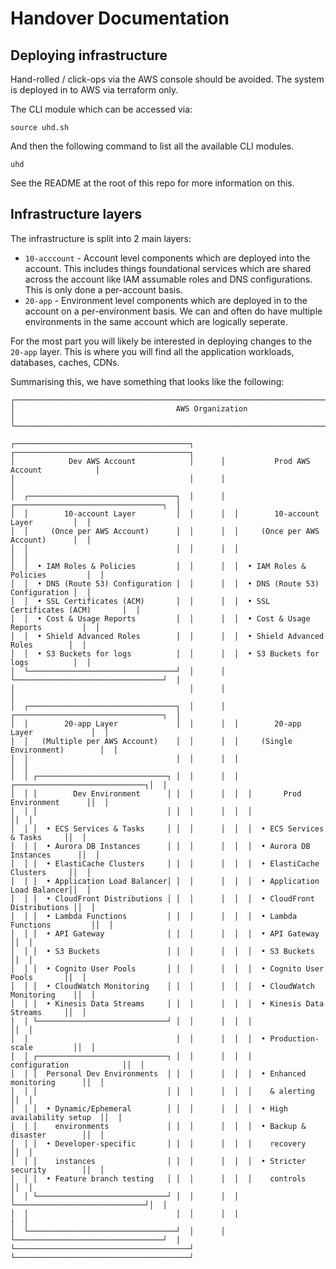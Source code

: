# Handover Documentation

## Deploying infrastructure

Hand-rolled / click-ops via the AWS console should be avoided.
The system is deployed in to AWS via terraform only.

The CLI module which can be accessed via:
```
source uhd.sh
```

And then the following command to list all the available CLI modules.
```
uhd
```
See the README at the root of this repo for more information on this.

## Infrastructure layers

The infrastructure is split into 2 main layers:

- `10-acccount` - Account level components which are deployed into the account.
This includes things foundational services which are shared across the account
like IAM assumable roles and DNS configurations.
This is only done a per-account basis.
- `20-app` - Environment level components which are deployed in to the account on a per-environment basis. 
We can and often do have multiple environments in the same account which are logically seperate.

For the most part you will likely be interested in deploying changes to the `20-app` layer.
This is where you will find all the application workloads, databases, caches, CDNs.

Summarising this, we have something that looks like the following:
```
┌───────────────────────────────────────────────────────────────────────────────────────┐
│                                    AWS Organization                                   │
└───────────────────────────────────────────────────────────────────────────────────────┘

┌───────────────────────────────────────┐      ┌───────────────────────────────────────┐
│            Dev AWS Account            │      │           Prod AWS Account            │
│                                       │      │                                       │
│  ┌─────────────────────────────────┐  │      │  ┌─────────────────────────────────┐  │
│  │        10-account Layer         │  │      │  │        10-account Layer         │  │
│  │     (Once per AWS Account)      │  │      │  │     (Once per AWS Account)      │  │
│  │                                 │  │      │  │                                 │  │
│  │  • IAM Roles & Policies         │  │      │  │  • IAM Roles & Policies         │  │
│  │  • DNS (Route 53) Configuration │  │      │  │  • DNS (Route 53) Configuration │  │
│  │  • SSL Certificates (ACM)       │  │      │  │  • SSL Certificates (ACM)       │  │
│  │  • Cost & Usage Reports         │  │      │  │  • Cost & Usage Reports         │  │
│  │  • Shield Advanced Roles        │  │      │  │  • Shield Advanced Roles        │  │
│  │  • S3 Buckets for logs          │  │      │  │  • S3 Buckets for logs          │  │
│  └─────────────────────────────────┘  │      │  └─────────────────────────────────┘  │
│                                       │      │                                       │
│  ┌─────────────────────────────────┐  │      │  ┌─────────────────────────────────┐  │
│  │        20-app Layer             │  │      │  │        20-app Layer             │  │
│  │   (Multiple per AWS Account)    │  │      │  │     (Single Environment)        │  │
│  │                                 │  │      │  │                                 │  │
│  │ ┌─────────────────────────────┐ │  │      │  │  ┌─────────────────────────────┐│  │
│  │ │        Dev Environment      │ │  │      │  │  │       Prod Environment      ││  │
│  │ │                             │ │  │      │  │  │                             ││  │
│  │ │  • ECS Services & Tasks     │ │  │      │  │  │  • ECS Services & Tasks     ││  │
│  │ │  • Aurora DB Instances      │ │  │      │  │  │  • Aurora DB Instances      ││  │
│  │ │  • ElastiCache Clusters     │ │  │      │  │  │  • ElastiCache Clusters     ││  │
│  │ │  • Application Load Balancer│ │  │      │  │  │  • Application Load Balancer││  │
│  │ │  • CloudFront Distributions │ │  │      │  │  │  • CloudFront Distributions ││  │
│  │ │  • Lambda Functions         │ │  │      │  │  │  • Lambda Functions         ││  │
│  │ │  • API Gateway              │ │  │      │  │  │  • API Gateway              ││  │
│  │ │  • S3 Buckets               │ │  │      │  │  │  • S3 Buckets               ││  │
│  │ │  • Cognito User Pools       │ │  │      │  │  │  • Cognito User Pools       ││  │
│  │ │  • CloudWatch Monitoring    │ │  │      │  │  │  • CloudWatch Monitoring    ││  │
│  │ │  • Kinesis Data Streams     │ │  │      │  │  │  • Kinesis Data Streams     ││  │
│  │ └─────────────────────────────┘ │  │      │  │  │                             ││  │
│  │                                 │  │      │  │  │  • Production-scale         ││  │
│  │ ┌─────────────────────────────┐ │  │      │  │  │    configuration            ││  │
│  │ │  Personal Dev Environments  │ │  │      │  │  │  • Enhanced monitoring      ││  │
│  │ │                             │ │  │      │  │  │    & alerting               ││  │
│  │ │  • Dynamic/Ephemeral        │ │  │      │  │  │  • High availability setup  ││  │
│  │ │    environments             │ │  │      │  │  │  • Backup & disaster        ││  │
│  │ │  • Developer-specific       │ │  │      │  │  │    recovery                 ││  │
│  │ │    instances                │ │  │      │  │  │  • Stricter security        ││  │
│  │ │  • Feature branch testing   │ │  │      │  │  │    controls                 ││  │
│  │ └─────────────────────────────┘ │  │      │  │  └─────────────────────────────┘│  │
│  │                                 │  │      │  |                                 |  │
│  └─────────────────────────────────┘  │      │  └─────────────────────────────────┘  │
└───────────────────────────────────────┘      └───────────────────────────────────────┘
```
